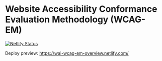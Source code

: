 # Website Accessibility Conformance Evaluation Methodology (WCAG-EM)

[![Netlify Status](https://api.netlify.com/api/v1/badges/62cf9e11-9c97-4c24-bfcd-74d934110f19/deploy-status)](https://app.netlify.com/sites/wai-wcag-em-overview/deploys)

Deploy preview: https://wai-wcag-em-overview.netlify.com/
